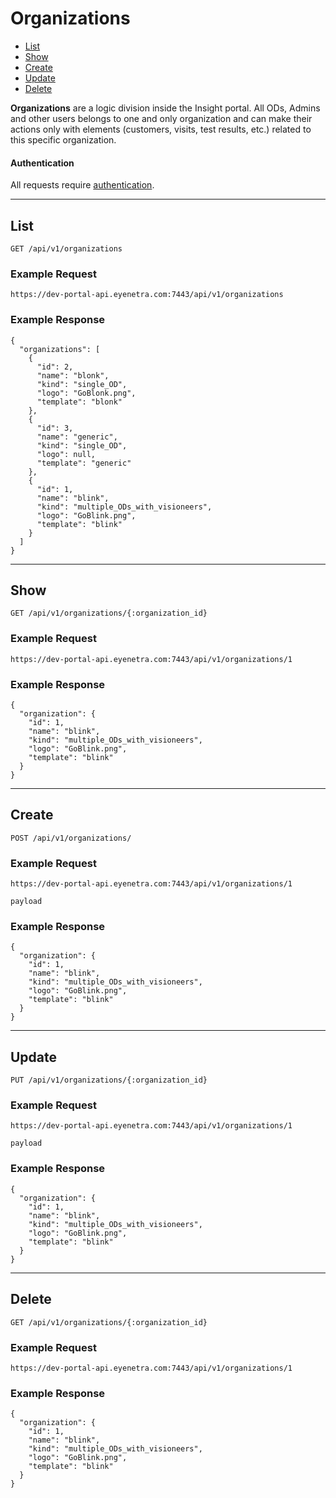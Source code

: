 # Organizations

* [List](#list)
* [Show](#show)
* [Create](#create)
* [Update](#update)
* [Delete](#delete)

**Organizations** are a logic division inside the Insight portal. All ODs, Admins and other users belongs to one and only organization and can make their actions only with elements (customers, visits, test results, etc.) related to this specific organization.

#### Authentication

All requests require [authentication](ApiV1BasicAuthentication).

-----

## List

````
GET /api/v1/organizations
````

### Example Request

````
https://dev-portal-api.eyenetra.com:7443/api/v1/organizations
````

### Example Response

````
{
  "organizations": [
    {
      "id": 2,
      "name": "blonk",
      "kind": "single_OD",
      "logo": "GoBlonk.png",
      "template": "blonk"
    },
    {
      "id": 3,
      "name": "generic",
      "kind": "single_OD",
      "logo": null,
      "template": "generic"
    },
    {
      "id": 1,
      "name": "blink",
      "kind": "multiple_ODs_with_visioneers",
      "logo": "GoBlink.png",
      "template": "blink"
    }
  ]
}
````

-----

## Show

````
GET /api/v1/organizations/{:organization_id}
````

### Example Request

````
https://dev-portal-api.eyenetra.com:7443/api/v1/organizations/1
````

### Example Response

````
{
  "organization": {
    "id": 1,
    "name": "blink",
    "kind": "multiple_ODs_with_visioneers",
    "logo": "GoBlink.png",
    "template": "blink"
  }
}
````

-----

## Create

````
POST /api/v1/organizations/
````

### Example Request

````
https://dev-portal-api.eyenetra.com:7443/api/v1/organizations/1

payload
````

### Example Response

````
{
  "organization": {
    "id": 1,
    "name": "blink",
    "kind": "multiple_ODs_with_visioneers",
    "logo": "GoBlink.png",
    "template": "blink"
  }
}
````

-----

## Update

````
PUT /api/v1/organizations/{:organization_id}
````

### Example Request

````
https://dev-portal-api.eyenetra.com:7443/api/v1/organizations/1

payload
````

### Example Response

````
{
  "organization": {
    "id": 1,
    "name": "blink",
    "kind": "multiple_ODs_with_visioneers",
    "logo": "GoBlink.png",
    "template": "blink"
  }
}
````


-----

## Delete

````
GET /api/v1/organizations/{:organization_id}
````

### Example Request

````
https://dev-portal-api.eyenetra.com:7443/api/v1/organizations/1
````

### Example Response

````
{
  "organization": {
    "id": 1,
    "name": "blink",
    "kind": "multiple_ODs_with_visioneers",
    "logo": "GoBlink.png",
    "template": "blink"
  }
}
````
